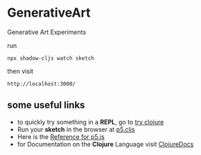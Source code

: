 # GenerativeArt

Generative Art Experiments

run
```
npx shadow-cljs watch sketch
```
then visit
```
http://localhost:3000/
```

## some useful links

- to quickly try something in a **REPL**, go to [try clojure](https://tryclojure.org/)
- Run your **sketch** in the browser at [p5.cljs](https://editor.p5js.org/)
- Here is the [Reference for p5.js](https://p5js.org/reference/)
- for Documentation on the **Clojure** Language visit [ClojureDocs](https://clojuredocs.org)
